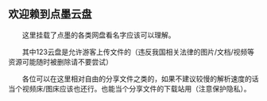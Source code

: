 ## 欢迎赖到点墨云盘
 　　这里挂载了点墨的各类网盘看名字应该可以理解。
   
 　　其中123云盘是允许游客上传文件的（违反我国相关法律的图片/文档/视频等资源可能随时被删除请不要尝试）
   
 　　各位可以在这里相对自由的分享文件之类的，如果不建议较慢的解析速度的话当个视频床/图床应该也还行。也能当个分享文件的下载站用（注意保护隐私）。